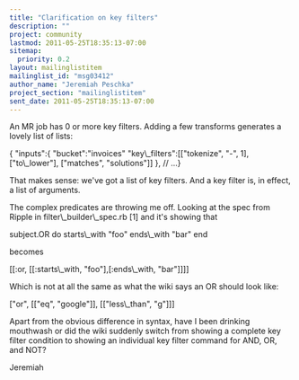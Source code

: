 ```yaml
---
title: "Clarification on key filters"
description: ""
project: community
lastmod: 2011-05-25T18:35:13-07:00
sitemap:
  priority: 0.2
layout: mailinglistitem
mailinglist_id: "msg03412"
author_name: "Jeremiah Peschka"
project_section: "mailinglistitem"
sent_date: 2011-05-25T18:35:13-07:00
---
```



An MR job has 0 or more key filters. Adding a few transforms generates a
lovely list of lists:

{
 "inputs":{
 "bucket":"invoices"
 "key\\_filters":[["tokenize", "-", 1],
 ["to\\_lower"],
 ["matches", "solutions"]]
 },
 // ...}

That makes sense: we've got a list of key filters. And a key filter is, in
effect, a list of arguments.

The complex predicates are throwing me off. Looking at the spec from Ripple
in filter\\_builder\\_spec.rb [1] and it's showing that

subject.OR do
 starts\\_with "foo"
 ends\\_with "bar"
end

becomes

[[:or, [[:starts\\_with, "foo"],[:ends\\_with, "bar"]]]]

Which is not at all the same as what the wiki says an OR should look like:

["or", [["eq", "google"]], [["less\\_than", "g"]]]

Apart from the obvious difference in syntax, have I been drinking mouthwash
or did the wiki suddenly switch from showing a complete key filter condition
to showing an individual key filter command for AND, OR, and NOT?

Jeremiah

